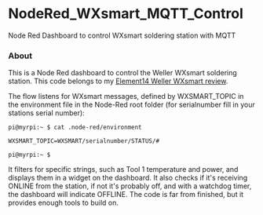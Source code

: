 NodeRed_WXsmart_MQTT_Control
============================

Node Red Dashboard to control WXsmart soldering station with MQTT

### About

This is a Node Red dashboard to control the Weller WXsmart soldering station.
This code belongs to my 
[Element14 Weller WXsmart review](https://community.element14.com/products/roadtest/rv/roadtest_reviews/1691/weller_wxsmart_review).

The flow listens for WXsmart messages, defined by WXSMART_TOPIC in the environment file in the Node-Red root folder (for serialnumber fill in your stations serial number):

```
pi@myrpi:~ $ cat .node-red/environment 

WXSMART_TOPIC=WXSMART/serialnumber/STATUS/#

pi@myrpi:~ $ 
```

It filters for specific strings, such as Tool 1 temperature and power, and displays them in a widget on the dashboard. It also checks if it's receiving ONLINE from the station, if not it's probably off, and with a watchdog timer, the dashboard will indicate OFFLINE.
The code is far from finished, but it provides enough tools to build on.
